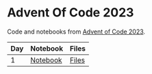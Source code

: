 # Advent Of Code 2023


Code and notebooks from [Advent of Code 2023](https://adventofcode.com/2023).

| Day | Notebook | Files |
| --- | --- | --- |
| 1 | [Notebook](docs/Day-1.html) | [Files](<Day 1>)|

